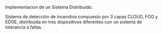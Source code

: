 Implementacion de un Sistema Distribuido. 

Sistema de detección de incendios compuesto por 3 capas CLOUD, FOG y EDGE, distribuida en tres dispositivos diferentes con un sistema de tolerancia a fallas.
